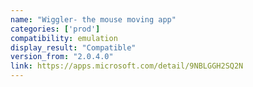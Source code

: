 ```yaml
---
name: "Wiggler- the mouse moving app"
categories: ['prod']
compatibility: emulation
display_result: "Compatible"
version_from: "2.0.4.0"
link: https://apps.microsoft.com/detail/9NBLGGH2SQ2N
---
```

